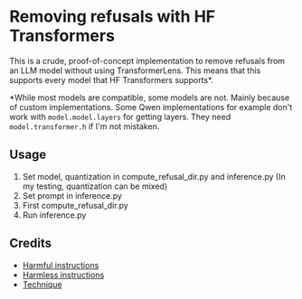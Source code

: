 # Removing refusals with HF Transformers

This is a crude, proof-of-concept implementation to remove refusals from an LLM model without using TransformerLens. This means that this supports every model that HF Transformers supports*.

*While most models are compatible, some models are not. Mainly because of custom implementations. Some Qwen implementations for example don't work with `model.model.layers` for getting layers. They need `model.transformer.h` if I'm not mistaken.

## Usage
1. Set model, quantization in compute_refusal_dir.py and inference.py (In my testing, quantization can be mixed)
2. Set prompt in inference.py
3. First compute_refusal_dir.py
4. Run inference.py

## Credits
- [Harmful instructions](https://github.com/llm-attacks/llm-attacks/blob/main/data/advbench/harmful_behaviors.csv)
- [Harmless instructions](https://huggingface.co/datasets/yahma/alpaca-cleaned)
- [Technique](https://www.lesswrong.com/posts/jGuXSZgv6qfdhMCuJ/refusal-in-llms-is-mediated-by-a-single-direction)
